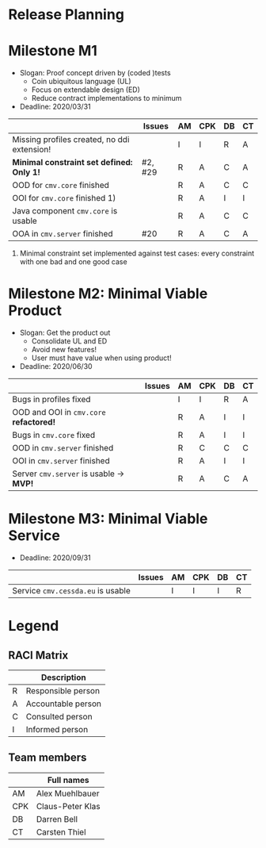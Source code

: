 # Release Planning

# Milestone M1

* Slogan: Proof concept driven by (coded )tests
    * Coin ubiquitous language (UL)
	* Focus on extendable design (ED)
	* Reduce contract implementations to minimum
* Deadline: 2020/03/31

|                                               | Issues      | AM | CPK | DB | CT |
|-----------------------------------------------|-------------|----|-----|----|----|
| Missing profiles created, no ddi extension!   |             | I  |  I  | R  |  A |
| **Minimal constraint set defined: Only 1!**   | #2, #29     | R  |  A  | C  |  A |
| OOD for `cmv.core` finished                   |             | R  |  A  | C  |  C |
| OOI for `cmv.core` finished 1)                |             | R  |  A  | I  |  I |
| Java component `cmv.core` is usable           |             | R  |  A  | C  |  C |
| OOA in `cmv.server` finished                  | #20         | R  |  A  | C  |  A |

1) Minimal constraint set implemented against test cases: every constraint with one bad and one good case

# Milestone M2: Minimal Viable Product

* Slogan: Get the product out
    * Consolidate UL and ED
    * Avoid new features!
    * User must have value when using product!
* Deadline: 2020/06/30

|                                            | Issues | AM | CPK | DB | CT |
|--------------------------------------------|--------|----|-----|----|----|
| Bugs in profiles fixed                     |        |  I |  I  |  R |  A |
| OOD and OOI in `cmv.core` **refactored!**  |        |  R |  A  |  I |  I |
| Bugs in `cmv.core` fixed                   |        |  R |  A  |  I |  I |
| OOD in `cmv.server` finished               |        |  R |  C  |  C |  C |
| OOI in `cmv.server` finished               |        |  R |  A  |  I |  I |
| Server `cmv.server` is usable -> **MVP!**  |        |  R |  A  |  C |  A |

# Milestone M3: Minimal Viable Service

* Deadline: 2020/09/31

|                                            | Issues | AM | CPK | DB | CT |
|--------------------------------------------|--------|----|-----|----|----|
| Service `cmv.cessda.eu` is usable          |        |  I |  I  |  I |  R |

# Legend

## RACI Matrix
|     | Description        |
|-----|--------------------|
| R   | Responsible person |
| A   | Accountable person |
| C   | Consulted person   |
| I   | Informed person    |


## Team members
|     | Full names         |
|-----|--------------------|
| AM  | Alex Muehlbauer     |
| CPK | Claus-Peter Klas   |
| DB  | Darren Bell        |
| CT  | Carsten Thiel      |
